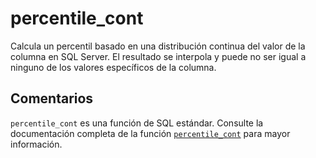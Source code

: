 ﻿---
SidebarGroup: "index-aggregation-functions"
Autogenerated: true
---

# percentile_cont

Calcula un percentil basado en una distribución continua del valor de la columna en SQL Server. El resultado se interpola y puede no ser igual a ninguno de los valores específicos de la columna.

## Comentarios 

`percentile_cont` es una función de SQL estándar. Consulte la documentación completa de la función [`percentile_cont`](https://learn.microsoft.com/es-es/sql/t-sql/functions/percentile_cont-transact-sql) para mayor información.
